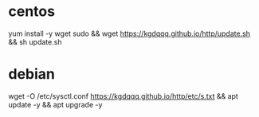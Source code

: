 # centos
yum install -y wget sudo &amp;&amp; wget https://kgdqqq.github.io/http/update.sh && sh update.sh
# debian
wget -O /etc/sysctl.conf  https://kgdqqq.github.io/http/etc/s.txt &&  apt update -y && apt upgrade -y
